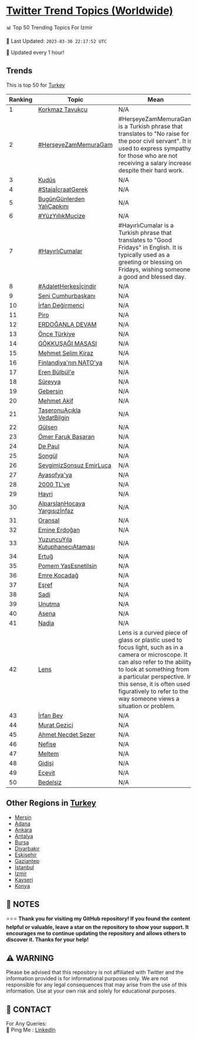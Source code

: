 [Twitter Trend Topics (Worldwide)](https://github.com/ErcinDedeoglu/Twitter-Trend-Topics)
==========


📊 Top 50 Trending Topics For Izmir

📆 Last Updated: `2023-03-30 22:17:52 UTC`

🔧 Updated every 1 hour!


## Trends

This is top 50 for [Turkey](</Turkey>)

| Ranking | Topic | Mean |
| ------- | ------------ | ------------ |
| 1 | [Korkmaz Tavukçu](http://twitter.com/search?q=Korkmaz+Tavuk%c3%a7u) | N/A |
| 2 | [#HerşeyeZamMemuraGam](http://twitter.com/search?q=%23Her%c5%9feyeZamMemuraGam) | #HerşeyeZamMemuraGam is a Turkish phrase that translates to "No raise for the poor civil servant". It is used to express sympathy for those who are not receiving a salary increase despite their hard work. |
| 3 | [Kudüs](http://twitter.com/search?q=Kud%c3%bcs) | N/A |
| 4 | [#StajaİcraatGerek](http://twitter.com/search?q=%23Staja%c4%b0craatGerek) | N/A |
| 5 | [BugünGünlerden YalıÇapkını](http://twitter.com/search?q=Bug%c3%bcnG%c3%bcnlerden+Yal%c4%b1%c3%87apk%c4%b1n%c4%b1) | N/A |
| 6 | [#YüzYıllıkMucize](http://twitter.com/search?q=%23Y%c3%bczY%c4%b1ll%c4%b1kMucize) | N/A |
| 7 | [#HayırlıCumalar](http://twitter.com/search?q=%23Hay%c4%b1rl%c4%b1Cumalar) | #HayırlıCumalar is a Turkish phrase that translates to "Good Fridays" in English. It is typically used as a greeting or blessing on Fridays, wishing someone a good and blessed day. |
| 8 | [#AdaletHerkesİçindir](http://twitter.com/search?q=%23AdaletHerkes%c4%b0%c3%a7indir) | N/A |
| 9 | [Seni Cumhurbaşkanı](http://twitter.com/search?q=Seni+Cumhurba%c5%9fkan%c4%b1) | N/A |
| 10 | [İrfan Değirmenci](http://twitter.com/search?q=%c4%b0rfan+De%c4%9firmenci) | N/A |
| 11 | [Piro](http://twitter.com/search?q=Piro) | N/A |
| 12 | [ERDOĞANLA DEVAM](http://twitter.com/search?q=ERDO%c4%9eANLA+DEVAM) | N/A |
| 13 | [Önce Türkiye](http://twitter.com/search?q=%c3%96nce+T%c3%bcrkiye) | N/A |
| 14 | [GÖKKUŞAĞI MASASI](http://twitter.com/search?q=G%c3%96KKU%c5%9eA%c4%9eI+MASASI) | N/A |
| 15 | [Mehmet Selim Kiraz](http://twitter.com/search?q=Mehmet+Selim+Kiraz) | N/A |
| 16 | [Finlandiya'nın NATO'ya](http://twitter.com/search?q=Finlandiya%27n%c4%b1n+NATO%27ya) | N/A |
| 17 | [Eren Bülbül'e](http://twitter.com/search?q=Eren+B%c3%bclb%c3%bcl%27e) | N/A |
| 18 | [Süreyya](http://twitter.com/search?q=S%c3%bcreyya) | N/A |
| 19 | [Gebersin](http://twitter.com/search?q=Gebersin) | N/A |
| 20 | [Mehmet Akif](http://twitter.com/search?q=Mehmet+Akif) | N/A |
| 21 | [TaşeronuAçıkla VedatBilgin](http://twitter.com/search?q=Ta%c5%9feronuA%c3%a7%c4%b1kla+VedatBilgin) | N/A |
| 22 | [Gülşen](http://twitter.com/search?q=G%c3%bcl%c5%9fen) | N/A |
| 23 | [Ömer Faruk Başaran](http://twitter.com/search?q=%c3%96mer+Faruk+Ba%c5%9faran) | N/A |
| 24 | [De Paul](http://twitter.com/search?q=De+Paul) | N/A |
| 25 | [Songül](http://twitter.com/search?q=Song%c3%bcl) | N/A |
| 26 | [SevgimizSonsuz EmirLuca](http://twitter.com/search?q=SevgimizSonsuz+EmirLuca) | N/A |
| 27 | [Ayasofya'ya](http://twitter.com/search?q=Ayasofya%27ya) | N/A |
| 28 | [2000 TL'ye](http://twitter.com/search?q=2000+TL%27ye) | N/A |
| 29 | [Hayri](http://twitter.com/search?q=Hayri) | N/A |
| 30 | [AlparslanHocaya Yargısızİnfaz](http://twitter.com/search?q=AlparslanHocaya+Yarg%c4%b1s%c4%b1z%c4%b0nfaz) | N/A |
| 31 | [Oransal](http://twitter.com/search?q=Oransal) | N/A |
| 32 | [Emine Erdoğan](http://twitter.com/search?q=Emine+Erdo%c4%9fan) | N/A |
| 33 | [YuzuncuYıla KutuphanecıAtaması](http://twitter.com/search?q=YuzuncuY%c4%b1la+Kutuphanec%c4%b1Atamas%c4%b1) | N/A |
| 34 | [Ertuğ](http://twitter.com/search?q=Ertu%c4%9f) | N/A |
| 35 | [Pomem YasEsnetilsin](http://twitter.com/search?q=Pomem+YasEsnetilsin) | N/A |
| 36 | [Emre Kocadağ](http://twitter.com/search?q=Emre+Kocada%c4%9f) | N/A |
| 37 | [Eşref](http://twitter.com/search?q=E%c5%9fref) | N/A |
| 38 | [Sadi](http://twitter.com/search?q=Sadi) | N/A |
| 39 | [Unutma](http://twitter.com/search?q=Unutma) | N/A |
| 40 | [Asena](http://twitter.com/search?q=Asena) | N/A |
| 41 | [Nadia](http://twitter.com/search?q=Nadia) | N/A |
| 42 | [Lens](http://twitter.com/search?q=Lens) | Lens is a curved piece of glass or plastic used to focus light, such as in a camera or microscope. It can also refer to the ability to look at something from a particular perspective. In this sense, it is often used figuratively to refer to the way someone views a situation or problem. |
| 43 | [İrfan Bey](http://twitter.com/search?q=%c4%b0rfan+Bey) | N/A |
| 44 | [Murat Gezici](http://twitter.com/search?q=Murat+Gezici) | N/A |
| 45 | [Ahmet Necdet Sezer](http://twitter.com/search?q=Ahmet+Necdet+Sezer) | N/A |
| 46 | [Nefise](http://twitter.com/search?q=Nefise) | N/A |
| 47 | [Meltem](http://twitter.com/search?q=Meltem) | N/A |
| 48 | [Gidişi](http://twitter.com/search?q=Gidi%c5%9fi) | N/A |
| 49 | [Ecevit](http://twitter.com/search?q=Ecevit) | N/A |
| 50 | [Bedelsiz](http://twitter.com/search?q=Bedelsiz) | N/A |



## Other Regions in [Turkey](</Turkey>)

* [Mersin](</Turkey/Mersin.md>)
* [Adana](</Turkey/Adana.md>)
* [Ankara](</Turkey/Ankara.md>)
* [Antalya](</Turkey/Antalya.md>)
* [Bursa](</Turkey/Bursa.md>)
* [Diyarbakır](</Turkey/Diyarbakır.md>)
* [Eskişehir](</Turkey/Eskişehir.md>)
* [Gaziantep](</Turkey/Gaziantep.md>)
* [Istanbul](</Turkey/Istanbul.md>)
* [Izmir](</Turkey/Izmir.md>)
* [Kayseri](</Turkey/Kayseri.md>)
* [Konya](</Turkey/Konya.md>)



## 📝 NOTES

⭐⭐⭐ **Thank you for visiting my GitHub repository! If you found the content helpful or valuable, leave a star on the repository to show your support. It encourages me to continue updating the repository and allows others to discover it. Thanks for your help!**


## ⚠️ WARNING

Please be advised that this repository is not affiliated with Twitter and the information provided is for informational purposes only. We are not responsible for any legal consequences that may arise from the use of this information. Use at your own risk and solely for educational purposes.


## 📨 CONTACT

 For Any Queries:  
            🏓 Ping Me : [LinkedIn](https://www.linkedin.com/in/ercindedeoglu/)
